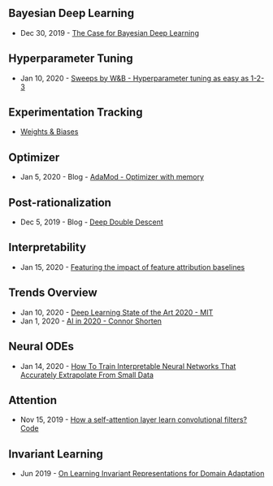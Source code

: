 ## Bayesian Deep Learning
- Dec 30, 2019 - [The Case for Bayesian Deep Learning](https://cims.nyu.edu/~andrewgw/caseforbdl.pdf)

## Hyperparameter Tuning
- Jan 10, 2020 - [Sweeps by W&B - Hyperparameter tuning as easy as 1-2-3](https://www.wandb.com/articles/hyperparameter-tuning-as-easy-as-1-2-3)

## Experimentation Tracking
- [Weights & Biases](https://www.wandb.com/)

## Optimizer
- Jan 5, 2020 - Blog - [AdaMod - Optimizer with memory](https://medium.com/@lessw/meet-adamod-a-new-deep-learning-optimizer-with-memory-f01e831b80bd)


## Post-rationalization
- Dec 5, 2019 - Blog - [Deep Double Descent](https://openai.com/blog/deep-double-descent/)

## Interpretability
- Jan 15, 2020 - [Featuring the impact of feature attribution baselines](https://distill.pub/2020/attribution-baselines/)


## Trends Overview
- Jan 10, 2020 - [Deep Learning State of the Art 2020 - MIT](https://www.youtube.com/watch?v=0VH1Lim8gL8)
- Jan 1, 2020 - [AI in 2020 - Connor Shorten](https://www.youtube.com/watch?v=6SWpN64Ivb4&feature=youtu.be)

## Neural ODEs
- Jan 14, 2020 - [How To Train Interpretable Neural Networks That Accurately Extrapolate From Small Data](https://www.stochasticlifestyle.com/how-to-train-interpretable-neural-networks-that-accurately-extrapolate-from-small-data/)


## Attention
- Nov 15, 2019 - [How a self-attention layer learn convolutional filters?](http://jbcordonnier.com/posts/attention-cnn/) [Code](https://github.com/epfml/attention-cnn)

## Invariant Learning
- Jun 2019 - [On Learning Invariant Representations for Domain Adaptation](https://blog.ml.cmu.edu/2019/09/13/on-learning-invariant-representations-for-domain-adaptation/)